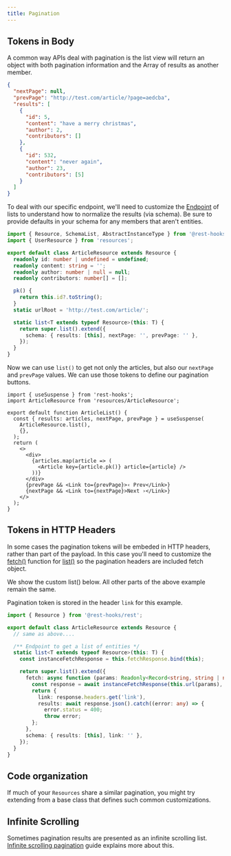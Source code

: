 ```yaml
---
title: Pagination
---
```


## Tokens in Body

A common way APIs deal with pagination is the list view will return an object with both pagination information
and the Array of results as another member.

```json title="GET http://test.com/article/?page=abcd"
{
  "nextPage": null,
  "prevPage": "http://test.com/article/?page=aedcba",
  "results": [
    {
      "id": 5,
      "content": "have a merry christmas",
      "author": 2,
      "contributors": []
    },
    {
      "id": 532,
      "content": "never again",
      "author": 23,
      "contributors": [5]
    }
  ]
}
```

To deal with our specific endpoint, we'll need to customize the [Endpoint](api/Endpoint.md) of lists to
understand how to normalize the results (via schema). Be sure to provide defaults in your schema for any members
that aren't entities.

```typescript title="resources/ArticleResource.ts"
import { Resource, SchemaList, AbstractInstanceType } from '@rest-hooks/rest';
import { UserResource } from 'resources';

export default class ArticleResource extends Resource {
  readonly id: number | undefined = undefined;
  readonly content: string = '';
  readonly author: number | null = null;
  readonly contributors: number[] = [];

  pk() {
    return this.id?.toString();
  }
  static urlRoot = 'http://test.com/article/';

  static list<T extends typeof Resource>(this: T) {
    return super.list().extend({
      schema: { results: [this], nextPage: '', prevPage: '' },
    });
  }
}
```

Now we can use `list()` to get not only the articles, but also our `nextPage`
and `prevPage` values. We can use those tokens to define our pagination buttons.

```tsx title="ArticleList.tsx"
import { useSuspense } from 'rest-hooks';
import ArticleResource from 'resources/ArticleResource';

export default function ArticleList() {
  const { results: articles, nextPage, prevPage } = useSuspense(
    ArticleResource.list(),
    {},
  );
  return (
    <>
      <div>
        {articles.map(article => (
          <Article key={article.pk()} article={article} />
        ))}
      </div>
      {prevPage && <Link to={prevPage}>‹ Prev</Link>}
      {nextPage && <Link to={nextPage}>Next ›</Link>}
    </>
  );
}
```

## Tokens in HTTP Headers

In some cases the pagination tokens will be embeded in HTTP headers, rather than part of the payload. In this
case you'll need to customize the [fetch()](api/Endpoint.md#extend) function
for [list()](api/Resource.md#list) so the pagination headers are included fetch object.

We show the custom list() below. All other parts of the above example remain the same.

Pagination token is stored in the header `link` for this example.

```typescript
import { Resource } from '@rest-hooks/rest';

export default class ArticleResource extends Resource {
  // same as above....

  /** Endpoint to get a list of entities */
  static list<T extends typeof Resource>(this: T) {
    const instanceFetchResponse = this.fetchResponse.bind(this);

    return super.list().extend({
      fetch: async function (params: Readonly<Record<string, string | number>>) {
        const response = await instanceFetchResponse(this.url(params), this.init);
        return {
          link: response.headers.get('link'),
          results: await response.json().catch((error: any) => {
            error.status = 400;
            throw error;
        };
      },
      schema: { results: [this], link: '' },
    });
  }
}
```

## Code organization

If much of your `Resources` share a similar pagination, you might
try extending from a base class that defines such common customizations.


## Infinite Scrolling

Sometimes pagination results are presented as an infinite scrolling list.
[Infinite scrolling pagination](/docs/guides/infinite-scrolling-pagination) guide explains more about this.
